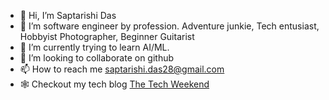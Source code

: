 - 👋 Hi, I’m Saptarishi Das
- 👀 I’m software engineer by profession. Adventure junkie, Tech entusiast, Hobbyist Photographer, Beginner Guitarist
- 🌱 I’m currently trying to learn AI/ML. 
- 💞️ I’m looking to collaborate on github
- 📫 How to reach me saptarishi.das28@gmail.com
- :spider_web: Checkout my tech blog [The Tech Weekend](https://thetechweekend.blogspot.com/)

<!---
saptarishi-das/saptarishi-das is a ✨ special ✨ repository because its `README.md` (this file) appears on your GitHub profile.
You can click the Preview link to take a look at your changes.
--->
